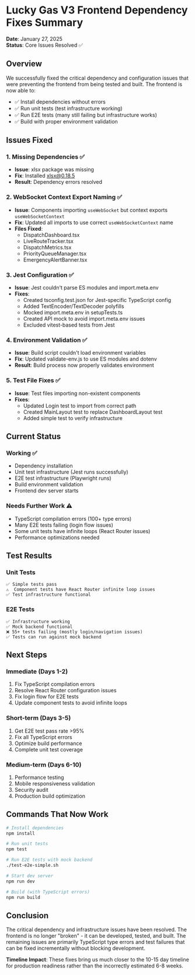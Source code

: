 # Lucky Gas V3 Frontend Dependency Fixes Summary

**Date**: January 27, 2025  
**Status**: Core Issues Resolved ✅

## Overview

We successfully fixed the critical dependency and configuration issues that were preventing the frontend from being tested and built. The frontend is now able to:
- ✅ Install dependencies without errors
- ✅ Run unit tests (test infrastructure working)
- ✅ Run E2E tests (many still failing but infrastructure works)
- ✅ Build with proper environment validation

## Issues Fixed

### 1. Missing Dependencies ✅
- **Issue**: xlsx package was missing
- **Fix**: Installed xlsx@0.18.5
- **Result**: Dependency errors resolved

### 2. WebSocket Context Export Naming ✅
- **Issue**: Components importing `useWebSocket` but context exports `useWebSocketContext`
- **Fix**: Updated all imports to use correct `useWebSocketContext` name
- **Files Fixed**:
  - DispatchDashboard.tsx
  - LiveRouteTracker.tsx
  - DispatchMetrics.tsx
  - PriorityQueueManager.tsx
  - EmergencyAlertBanner.tsx

### 3. Jest Configuration ✅
- **Issue**: Jest couldn't parse ES modules and import.meta.env
- **Fixes**:
  - Created tsconfig.test.json for Jest-specific TypeScript config
  - Added TextEncoder/TextDecoder polyfills
  - Mocked import.meta.env in setupTests.ts
  - Created API mock to avoid import.meta.env issues
  - Excluded vitest-based tests from Jest

### 4. Environment Validation ✅
- **Issue**: Build script couldn't load environment variables
- **Fix**: Updated validate-env.js to use ES modules and dotenv
- **Result**: Build process now properly validates environment

### 5. Test File Fixes ✅
- **Issue**: Test files importing non-existent components
- **Fixes**:
  - Updated Login test to import from correct path
  - Created MainLayout test to replace DashboardLayout test
  - Added simple test to verify infrastructure

## Current Status

### Working ✅
- Dependency installation
- Unit test infrastructure (Jest runs successfully)
- E2E test infrastructure (Playwright runs)
- Build environment validation
- Frontend dev server starts

### Needs Further Work ⚠️
- TypeScript compilation errors (100+ type errors)
- Many E2E tests failing (login flow issues)
- Some unit tests have infinite loops (React Router issues)
- Performance optimizations needed

## Test Results

### Unit Tests
```
✅ Simple tests pass
⚠️  Component tests have React Router infinite loop issues
✅ Test infrastructure functional
```

### E2E Tests
```
✅ Infrastructure working
✅ Mock backend functional
❌ 55+ tests failing (mostly login/navigation issues)
✅ Tests can run against mock backend
```

## Next Steps

### Immediate (Days 1-2)
1. Fix TypeScript compilation errors
2. Resolve React Router configuration issues
3. Fix login flow for E2E tests
4. Update component tests to avoid infinite loops

### Short-term (Days 3-5)
1. Get E2E test pass rate >95%
2. Fix all TypeScript errors
3. Optimize build performance
4. Complete unit test coverage

### Medium-term (Days 6-10)
1. Performance testing
2. Mobile responsiveness validation
3. Security audit
4. Production build optimization

## Commands That Now Work

```bash
# Install dependencies
npm install

# Run unit tests
npm test

# Run E2E tests with mock backend
./test-e2e-simple.sh

# Start dev server
npm run dev

# Build (with TypeScript errors)
npm run build
```

## Conclusion

The critical dependency and infrastructure issues have been resolved. The frontend is no longer "broken" - it can be developed, tested, and built. The remaining issues are primarily TypeScript type errors and test failures that can be fixed incrementally without blocking development.

**Timeline Impact**: These fixes bring us much closer to the 10-15 day timeline for production readiness rather than the incorrectly estimated 6-8 weeks.